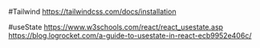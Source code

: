#Tailwind
https://tailwindcss.com/docs/installation

#useState
https://www.w3schools.com/react/react_usestate.asp
https://blog.logrocket.com/a-guide-to-usestate-in-react-ecb9952e406c/
